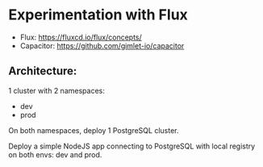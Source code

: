 # Experimentation with Flux

- Flux: https://fluxcd.io/flux/concepts/
- Capacitor: https://github.com/gimlet-io/capacitor

## Architecture:

1 cluster with 2 namespaces:
- dev
- prod

On both namespaces, deploy 1 PostgreSQL cluster.

Deploy a simple NodeJS app connecting to PostgreSQL with local registry on both envs: dev and prod.
